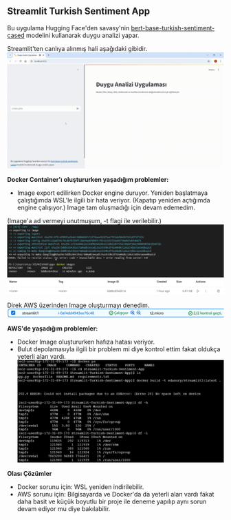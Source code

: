 ## Streamlit Turkish Sentiment App

Bu uygulama Hugging Face'den savasy'nin [bert-base-turkish-sentiment-cased](https://huggingface.co/savasy/bert-base-turkish-sentiment-cased) modelini kullanarak duygu analizi yapar.  

Streamlit'ten canlıya alınmış hali aşağıdaki gibidir.  
![streamlit_gif](https://github.com/Edanur-Y/Streamlit-Turkish-Sentiment-App/blob/main/streamlit-app.gif)  

**Docker Container'ı oluştururken yaşadığım problemler:**   
- Image export edilirken Docker engine duruyor. Yeniden başlatmaya çalıştığımda WSL'le ilgili bir hata veriyor. (Kapatıp yeniden açtığımda engine çalışıyor.) 
  Image tam oluşmadığı için devam edemedim.  
  
(Image'a ad vermeyi unutmuşum, -t flagi ile verilebilir.)
![docker_problem](https://github.com/Edanur-Y/Streamlit-Turkish-Sentiment-App/blob/main/docker_problem.PNG)

Direk AWS üzerinden Image oluşturmayı denedim.
![aws_instance](https://github.com/Edanur-Y/Streamlit-Turkish-Sentiment-App/blob/main/aws_instance.PNG) 

**AWS'de yaşadığım problemler:**  
- Docker Image oluştururken hafıza hatası veriyor.
- Bulut depolamasıyla ilgili bir problem mi diye kontrol ettim fakat oldukça yeterli alan vardı.
![error](https://github.com/Edanur-Y/Streamlit-Turkish-Sentiment-App/blob/main/error.PNG)

**Olası Çözümler**  
- Docker sorunu için: WSL yeniden indirilebilir.
- AWS sorunu için: Bilgisayarda ve Docker'da da yeterli alan vardı fakat daha basit ve küçük boyutlu bir proje ile deneme yapılıp aynı sorun devam ediyor mu diye bakılabilir.

